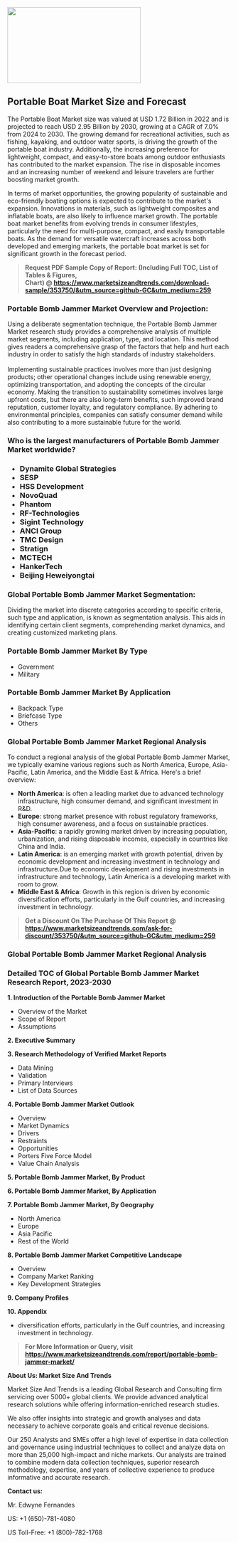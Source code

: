 <p><img class="alignnone size-medium wp-image-20088" src="https://ffe5etoiles.com/wp-content/uploads/2024/12/MST1-300x171.png" alt="" width="300" height="171" /></p><h2>Portable Boat Market Size and Forecast</h2><p>The Portable Boat Market size was valued at USD 1.72 Billion in 2022 and is projected to reach USD 2.95 Billion by 2030, growing at a CAGR of 7.0% from 2024 to 2030. The growing demand for recreational activities, such as fishing, kayaking, and outdoor water sports, is driving the growth of the portable boat industry. Additionally, the increasing preference for lightweight, compact, and easy-to-store boats among outdoor enthusiasts has contributed to the market expansion. The rise in disposable incomes and an increasing number of weekend and leisure travelers are further boosting market growth.</p><p>In terms of market opportunities, the growing popularity of sustainable and eco-friendly boating options is expected to contribute to the market's expansion. Innovations in materials, such as lightweight composites and inflatable boats, are also likely to influence market growth. The portable boat market benefits from evolving trends in consumer lifestyles, particularly the need for multi-purpose, compact, and easily transportable boats. As the demand for versatile watercraft increases across both developed and emerging markets, the portable boat market is set for significant growth in the forecast period.</p></p><blockquote id="" class=""><strong>Request PDF Sample Copy of Report: (Including Full TOC, List of Tables &amp; Figures, Chart)&nbsp;@&nbsp;<strong><a href="https://www.marketsizeandtrends.com/download-sample/353750/&utm_source=github-GC&utm_medium=259" target="_blank">https://www.marketsizeandtrends.com/download-sample/353750/&utm_source=github-GC&utm_medium=259</a></strong></strong></blockquote><h3 id="" class="">Portable Bomb Jammer Market&nbsp;Overview and Projection:</h3><p id="" class="">Using a deliberate segmentation technique, the Portable Bomb Jammer Market research study provides a comprehensive analysis of multiple market segments, including application, type, and location. This method gives readers a comprehensive grasp of the factors that help and hurt each industry in order to satisfy the high standards of industry stakeholders. <br /> <br />Implementing sustainable practices involves more than just designing products; other operational changes include using renewable energy, optimizing transportation, and adopting the concepts of the circular economy. Making the transition to sustainability sometimes involves large upfront costs, but there are also long-term benefits, such improved brand reputation, customer loyalty, and regulatory compliance. By adhering to environmental principles, companies can satisfy consumer demand while also contributing to a more sustainable future for the world.</p><h3 id="" class="">Who is the largest manufacturers of&nbsp;Portable Bomb Jammer Market worldwide?</h3><h3 class=""><p><ul><li>Dynamite Global Strategies </li><li> SESP </li><li> HSS Development </li><li> NovoQuad </li><li> Phantom </li><li> RF-Technologies </li><li> Sigint Technology </li><li> ANCI Group </li><li> TMC Design </li><li> Stratign </li><li> MCTECH </li><li> HankerTech </li><li> Beijing Heweiyongtai</li></ul></p></h3><h3 id="" class="">Global&nbsp;Portable Bomb Jammer Market Segmentation:</h3><p id="" class="">Dividing the market into discrete categories according to specific criteria, such type and application, is known as segmentation analysis. This aids in identifying certain client segments, comprehending market dynamics, and creating customized marketing plans.</p><h3 id="" class="">Portable Bomb Jammer Market&nbsp;By Type</h3><p><p><ul><li>Government</li><li> Military</p></li></ul></p></p><h3 id="" class="">Portable Bomb Jammer Market&nbsp;By Application</h3><p class=""><p><ul><li>Backpack Type</li><li> Briefcase Type</li><li> Others</li></ul></p></p><h3 id="" class="">Global Portable Bomb Jammer Market Regional Analysis</h3><p id="" class="">To conduct a regional analysis of the global Portable Bomb Jammer Market, we typically examine various regions such as North America, Europe, Asia-Pacific, Latin America, and the Middle East &amp; Africa. Here's a brief overview:</p><ul><li><strong>North America</strong>: is often a leading market due to advanced technology infrastructure, high consumer demand, and significant investment in R&amp;D.</li><li><strong>Europe</strong>: strong market presence with robust regulatory frameworks, high consumer awareness, and a focus on sustainable practices.</li><li><strong>Asia-Pacific</strong>: a rapidly growing market driven by increasing population, urbanization, and rising disposable incomes, especially in countries like China and India.</li><li><strong>Latin America</strong>: is an emerging market with growth potential, driven by economic development and increasing investment in technology and infrastructure.Due to economic development and rising investments in infrastructure and technology, Latin America is a developing market with room to grow.</li><li><strong>Middle East &amp; Africa</strong>: Growth in this region is driven by economic diversification efforts, particularly in the Gulf countries, and increasing investment in technology.</li></ul><blockquote id="" class=""><strong>Get a Discount On The Purchase Of This Report @ <strong><a href="https://www.marketsizeandtrends.com/ask-for-discount/353750/&utm_source=github-GC&utm_medium=259" target="_blank">https://www.marketsizeandtrends.com/ask-for-discount/353750/&utm_source=github-GC&utm_medium=259</a></strong></strong></blockquote><h3 id="" class="">Global Portable Bomb Jammer Market Regional Analysis</h3><h3 id="" class="">Detailed TOC of Global Portable Bomb Jammer Market Research Report, 2023-2030</h3><p id="" class=""><strong>1. Introduction of the Portable Bomb Jammer Market</strong></p><ul><li>Overview of the Market</li><li>Scope of Report</li><li>Assumptions</li></ul><p id="" class=""><strong>2. Executive Summary</strong></p><p id="" class=""><strong>3. Research Methodology of Verified Market Reports</strong></p><ul><li>Data Mining</li><li>Validation</li><li>Primary Interviews</li><li>List of Data Sources</li></ul><p id="" class=""><strong>4. Portable Bomb Jammer Market Outlook</strong></p><ul><li>Overview</li><li>Market Dynamics</li><li>Drivers</li><li>Restraints</li><li>Opportunities</li><li>Porters Five Force Model</li><li>Value Chain Analysis</li></ul><p id="" class=""><strong>5. Portable Bomb Jammer Market, By Product</strong></p><p id="" class=""><strong>6. Portable Bomb Jammer Market, By Application</strong></p><p id="" class=""><strong>7. Portable Bomb Jammer Market, By Geography</strong></p><ul><li>North America</li><li>Europe</li><li>Asia Pacific</li><li>Rest of the World</li></ul><p id="" class=""><strong>8. Portable Bomb Jammer Market Competitive Landscape</strong></p><ul><li>Overview</li><li>Company Market Ranking</li><li>Key Development Strategies</li></ul><p id="" class=""><strong>9. Company Profiles</strong></p><p id="" class=""><strong>10. Appendix</strong></p><ul><li>diversification efforts, particularly in the Gulf countries, and increasing investment in technology.</li></ul><blockquote id="" class=""><strong>For More Information or Query, visit <strong><strong><a href="https://www.marketsizeandtrends.com/report/portable-bomb-jammer-market/" target="_blank">https://www.marketsizeandtrends.com/report/portable-bomb-jammer-market/</a></strong></strong></strong></blockquote><p id="" class=""><strong>About Us: Market Size And Trends</strong></p><p id="" class="">Market Size And Trends is a leading Global Research and Consulting firm servicing over 5000+ global clients. We provide advanced analytical research solutions while offering information-enriched research studies.</p><p id="" class="">We also offer insights into strategic and growth analyses and data necessary to achieve corporate goals and critical revenue decisions.</p><p id="" class="">Our 250 Analysts and SMEs offer a high level of expertise in data collection and governance using industrial techniques to collect and analyze data on more than 25,000 high-impact and niche markets. Our analysts are trained to combine modern data collection techniques, superior research methodology, expertise, and years of collective experience to produce informative and accurate research.</p><p id="" class=""><strong>Contact us:</strong></p><p id="" class="">Mr. Edwyne Fernandes</p><p id="" class="">US: +1 (650)-781-4080</p><p id="" class="">US Toll-Free: +1 (800)-782-1768</p>
